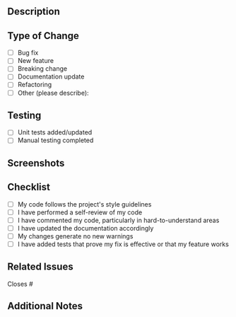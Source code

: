 ## Description

<!-- Provide a brief description of the changes in this PR -->

## Type of Change

<!-- Mark the relevant option(s) with an [x] -->

- [ ] Bug fix
- [ ] New feature
- [ ] Breaking change
- [ ] Documentation update
- [ ] Refactoring
- [ ] Other (please describe):

## Testing

<!-- Describe the tests you ran and how to reproduce them -->

- [ ] Unit tests added/updated
- [ ] Manual testing completed

## Screenshots

<!-- If applicable, add screenshots to help explain your changes -->

## Checklist

<!-- Mark completed items with an [x] -->

- [ ] My code follows the project's style guidelines
- [ ] I have performed a self-review of my code
- [ ] I have commented my code, particularly in hard-to-understand areas
- [ ] I have updated the documentation accordingly
- [ ] My changes generate no new warnings
- [ ] I have added tests that prove my fix is effective or that my feature works

## Related Issues

<!-- Link any related issues using #issue-number -->

Closes #

## Additional Notes

<!-- Add any additional information that reviewers should know -->
